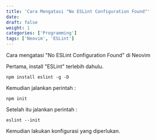 ```yaml
---
title: 'Cara Mengatasi "No ESLint Configuration Found"'
date:
draft: false
weight: 1
categories: ['Programming']
tags: ['Neovim', 'ESLint']
---
```


Cara mengatasi "No ESLint Configuration Found" di Neovim

Pertama, install "ESLint" terlebih dahulu.

```
npm install eslint -g -D
```

Kemudian jalankan perintah :

```
npm init
```

Setelah itu jalankan perintah :

```
eslint --init
```

Kemudian lakukan konfigurasi yang diperlukan.

